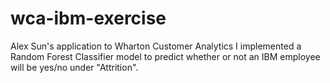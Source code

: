 # wca-ibm-exercise
Alex Sun's application to Wharton Customer Analytics
I implemented a Random Forest Classifier model to predict whether or not an IBM employee will be yes/no under "Attrition".
